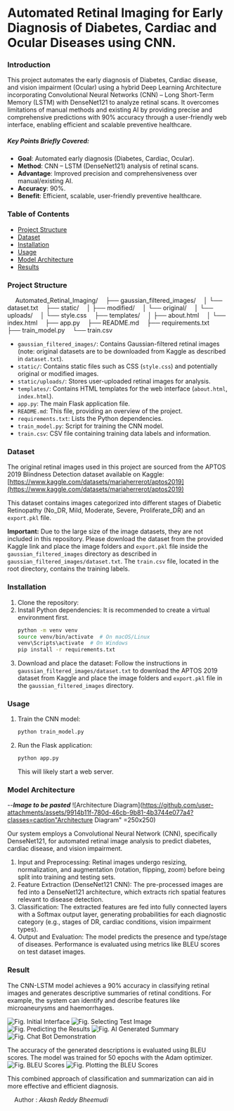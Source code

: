 # Automated Retinal Imaging for Early Diagnosis of Diabetes, Cardiac and Ocular Diseases using CNN.
### Introduction
This project automates the early diagnosis of Diabetes, Cardiac disease, and vision impairment (Ocular) using a hybrid Deep Learning Architecture incorporating Convolutional Neural Networks (CNN) – Long Short-Term Memory (LSTM) with DenseNet121 to analyze retinal scans. It overcomes limitations of manual methods and existing AI by providing precise and comprehensive predictions with 90% accuracy through a user-friendly web interface, enabling efficient and scalable preventive healthcare.

##### Key Points Briefly Covered:
* **Goal**: Automated early diagnosis (Diabetes, Cardiac, Ocular).
* **Method**: CNN – LSTM (DenseNet121) analysis of retinal scans.
* **Advantage**: Improved precision and comprehensiveness over manual/existing AI.
* **Accuracy**: 90%.
* **Benefit**: Efficient, scalable, user-friendly preventive healthcare.



### Table of Contents
- [Project Structure](#project-structure)
- [Dataset](#dataset)
- [Installation](#installation)
- [Usage](#usage)
- [Model Architecture](#model-architecture)
- [Results](#results)

### Project Structure
&emsp; Automated_Retinal_Imaging/
&emsp;├── gaussian_filtered_images/
&emsp;│   └── dataset.txt
&emsp;├── static/
&emsp;│   ├── modified/
&emsp;│   └── original/
&emsp;│   └── uploads/
&emsp;│   └── style.css
&emsp;├── templates/
&emsp;│   ├── about.html
&emsp;│   └── index.html
&emsp;├── app.py
&emsp;├── README.md
&emsp;├── requirements.txt
&emsp;├── train_model.py
&emsp;└── train.csv

- `gaussian_filtered_images/`: Contains Gaussian-filtered retinal images (note: original datasets are to be downloaded from Kaggle as described in `dataset.txt`).
- `static/`: Contains static files such as CSS (`style.css`) and potentially original or modified images.
- `static/uploads/`: Stores user-uploaded retinal images for analysis.
- `templates/`: Contains HTML templates for the web interface (`about.html`, `index.html`).
- `app.py`: The main Flask application file.
- `README.md`: This file, providing an overview of the project.
- `requirements.txt`: Lists the Python dependencies.
- `train_model.py`: Script for training the CNN model.
- `train.csv`: CSV file containing training data labels and information.

### Dataset
The original retinal images used in this project are sourced from the APTOS 2019 Blindness Detection dataset available on Kaggle:
[https://www.kaggle.com/datasets/mariaherrerot/aptos2019](https://www.kaggle.com/datasets/mariaherrerot/aptos2019)

This dataset contains images categorized into different stages of Diabetic Retinopathy (No_DR, Mild, Moderate, Severe, Proliferate_DR) and an `export.pkl` file.

**Important:** Due to the large size of the image datasets, they are not included in this repository. Please download the dataset from the provided Kaggle link and place the image folders and `export.pkl` file inside the `gaussian_filtered_images` directory as described in `gaussian_filtered_images/dataset.txt`. The `train.csv` file, located in the root directory, contains the training labels.

### Installation
1.  Clone the repository:
2.  Install Python dependencies:
    It is recommended to create a virtual environment first.
    ```bash
    python -m venv venv
    source venv/bin/activate  # On macOS/Linux
    venv\Scripts\activate  # On Windows
    pip install -r requirements.txt
    ```
3.  Download and place the dataset:
    Follow the instructions in `gaussian_filtered_images/dataset.txt` to download the APTOS 2019 dataset from Kaggle and place the image folders and `export.pkl` file in the `gaussian_filtered_images` directory.

### Usage
1.  Train the CNN model:
    ```bash
    python train_model.py
    ```
2.  Run the Flask application:
    ```bash
    python app.py
    ```
    This will likely start a web server.

### Model Architecture
--***Image to be pasted***
![Architecture Diagram](https://github.com/user-attachments/assets/9914b11f-780d-46cb-9b81-4b3744e077a4?classes=caption"Architecture Diagram" =250x250)

Our system employs a Convolutional Neural Network (CNN), specifically DenseNet121, for automated retinal image analysis to predict diabetes, cardiac disease, and vision impairment.
1. Input and Preprocessing: Retinal images undergo resizing, normalization, and augmentation (rotation, flipping, zoom) before being split into training and testing sets.
2. Feature Extraction (DenseNet121 CNN): The pre-processed images are fed into a DenseNet121 architecture, which extracts rich spatial features relevant to disease detection. 
3. Classification: The extracted features are fed into fully connected layers with a Softmax output layer, generating probabilities for each diagnostic category (e.g., stages of DR, cardiac conditions, vision impairment types).
4. Output and Evaluation: The model predicts the presence and type/stage of diseases. Performance is evaluated using metrics like BLEU scores on test dataset images.

### Result
The CNN-LSTM model achieves a 90% accuracy in classifying retinal images and generates descriptive summaries of retinal conditions. For example, the system can identify and describe features like microaneurysms and haemorrhages. 

![Fig. Initial Interface](https://github.com/user-attachments/assets/1b8a2386-df88-4de1-ac8c-4ed1f288a865?classes=caption "Fig. Initial Interface")
![Fig. Selecting Test Image](https://github.com/user-attachments/assets/b94fb815-915a-4e77-b6e2-6a18b022cfcd?classes=caption "Fig. Selecting Test Image")
![Fig. Predicting the Results](https://github.com/user-attachments/assets/15fff6e2-4edb-400d-8ef4-3c36e6826c9b?classes=caption "Fig. Predicting the Results")
![Fig. AI Generated Summary](https://github.com/user-attachments/assets/b441d83e-8a90-44c2-a498-84c549938f35?classes=caption "Fig. AI Generated Summary")
![Fig. Chat Bot Demonstration](https://github.com/user-attachments/assets/3e423d2a-105a-4d5b-bb9b-e7977f48e72d?classes=caption "Fig. Chat Bot Demonstration")


The accuracy of the generated descriptions is evaluated using BLEU scores. The model was trained for 50 epochs with the Adam optimizer. 
![Fig. BLEU Scores](https://github.com/user-attachments/assets/2bd91962-c8f7-4761-9118-72cbf86f1684?classes=caption "Fig. BLEU Scores")
![Fig. Plotting the BLEU Scores](https://github.com/user-attachments/assets/1135f6b4-d30e-4b57-ab6c-71fcc8ba36f9?classes=caption "Fig. Plotting the BLEU Scores")

This combined approach of classification and summarization can aid in more effective and efficient diagnosis.

&nbsp;
&nbsp;
Author : _Akash Reddy Bheemudi_
